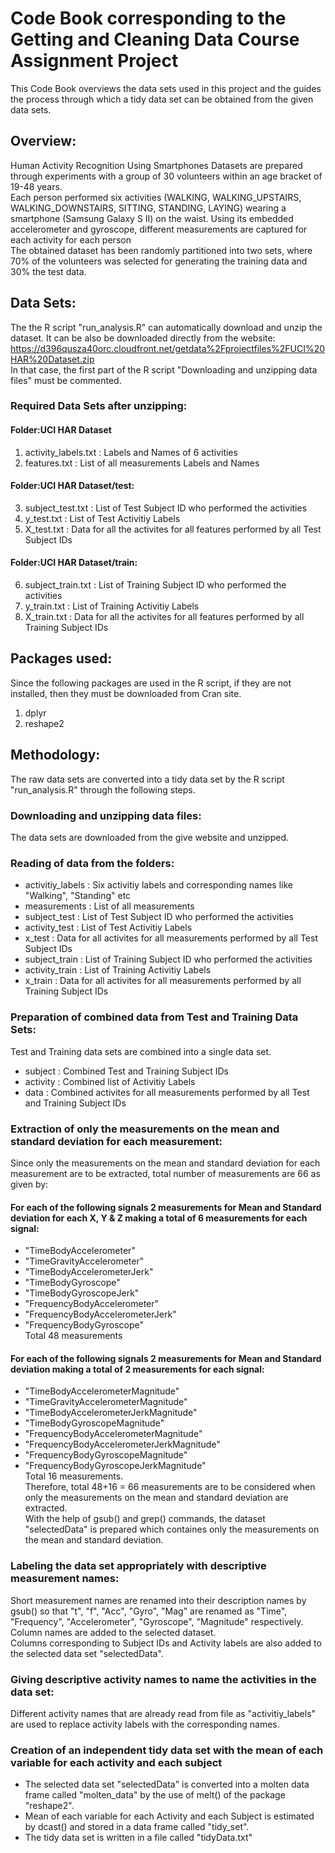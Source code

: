 # Code Book corresponding to the Getting and Cleaning Data Course Assignment Project
This Code Book overviews the data sets used in this project and the guides the process through which a tidy data set can be obtained from the given data sets. 

## Overview:
Human Activity Recognition Using Smartphones Datasets are prepared through experiments with a group of 30 volunteers within an age bracket of 19-48 years.  
Each person performed six activities (WALKING, WALKING_UPSTAIRS, WALKING_DOWNSTAIRS, SITTING, STANDING, LAYING) wearing a smartphone (Samsung Galaxy S II) on the waist. Using its embedded accelerometer and gyroscope, different measurements are captured for each activity for each person  
The obtained dataset has been randomly partitioned into two sets, where 70% of the volunteers was selected for generating the training data and 30% the test data.

## Data Sets:
The the R script "run_analysis.R" can automatically download and unzip the dataset. 
It can be also be downloaded directly from the website:
https://d396qusza40orc.cloudfront.net/getdata%2Fprojectfiles%2FUCI%20HAR%20Dataset.zip  
In that case, the first part of the R script "Downloading and unzipping data files" must be commented.  
### Required Data Sets after unzipping:
#### Folder:UCI HAR Dataset
1. activity_labels.txt   : Labels and Names of 6 activities   
2. features.txt          : List of all measurements Labels and Names  
#### Folder:UCI HAR Dataset/test:  
3. subject_test.txt      : List of Test Subject ID who performed the activities  
4. y_test.txt            : List of Test Activitiy Labels  
5. X_test.txt            : Data for all the activites for all features 
                           performed by all Test Subject IDs  
#### Folder:UCI HAR Dataset/train:  
6. subject_train.txt     : List of Training Subject ID who performed the activities  
7. y_train.txt           : List of Training Activitiy Labels  
8. X_train.txt           : Data for all the activites for all features 
                           performed by all Training Subject IDs  
## Packages used:
Since the following packages are used in the R script, if they are not installed, then they must be downloaded from Cran site. 
1. dplyr   
2. reshape2 

## Methodology:
The raw data sets are converted into a tidy data set by the R script "run_analysis.R" through the following steps.  
### Downloading and unzipping data files:
The data sets are downloaded from the give website and unzipped.  

### Reading of data from the folders:  
- activitiy_labels  : Six activitiy labels and corresponding names like "Walking", "Standing" etc  
- measurements      : List of all measurements  
- subject_test      : List of Test Subject ID who performed the activities  
- activity_test     : List of Test Activitiy Labels  
- x_test            : Data for all activites for all measurements performed by all Test Subject IDs  
- subject_train     : List of Training Subject ID who performed the activities  
- activity_train    : List of Training Activitiy Labels  
- x_train           : Data for all activites for all measurements performed by all Training Subject IDs 

### Preparation of combined data from Test and Training Data Sets:  
Test and Training data sets are combined into a single data set.  
- subject           : Combined Test and Training Subject IDs  
- activity          : Combined list of Activitiy Labels  
- data              : Combined activites for all measurements performed by all Test and Training Subject IDs  
### Extraction of only the measurements on the mean and standard deviation for each measurement:  
Since only the measurements on the mean and standard deviation for each measurement are to be extracted, total number of measurements are 66 as given by:    
#### For each of the following signals 2 measurements for Mean and Standard deviation for each X, Y & Z making a total of 6 measurements for each signal:
- "TimeBodyAccelerometer"        
- "TimeGravityAccelerometer"  
- "TimeBodyAccelerometerJerk"  
- "TimeBodyGyroscope"  
- "TimeBodyGyroscopeJerk"  
- "FrequencyBodyAccelerometer"  
- "FrequencyBodyAccelerometerJerk"  
- "FrequencyBodyGyroscope"   
Total 48 measurements
#### For each of the following signals 2 measurements for Mean and Standard deviation making a total of 2 measurements for each signal:  
- "TimeBodyAccelerometerMagnitude"  
- "TimeGravityAccelerometerMagnitude"  
- "TimeBodyAccelerometerJerkMagnitude"  
- "TimeBodyGyroscopeMagnitude"  
- "FrequencyBodyAccelerometerMagnitude"  
- "FrequencyBodyAccelerometerJerkMagnitude"  
- "FrequencyBodyGyroscopeMagnitude"  
- "FrequencyBodyGyroscopeJerkMagnitude"  
Total 16 measurements.  
Therefore, total 48+16 = 66 measurements are to be considered when only the measurements on the mean and standard deviation are extracted.  
With the help of gsub() and grep() commands, the dataset "selectedData" is prepared which containes only the measurements on the mean and standard deviation.  

### Labeling the data set appropriately with descriptive measurement names:  
Short measurement names are renamed into their description names by gsub() so that "t", "f", "Acc", "Gyro", "Mag" are renamed as "Time", "Frequency", "Accelerometer", "Gyroscope", "Magnitude" respectively.  
Column names are added to the selected dataset.  
Columns corresponding to Subject IDs and Activity labels are also added to the selected data set "selectedData".  

### Giving descriptive activity names to name the activities in the data set:
Different activity names that are already read from file as "activitiy_labels" are used to replace activity labels with the corresponding names.  

### Creation of an independent tidy data set with the mean of each variable for each activity and each subject  
- The selected data set "selectedData" is converted into a molten data frame called "molten_data" by the use of melt() of the package "reshape2".  
- Mean of each variable for each Activity and each Subject is estimated by dcast() and stored in a data frame called "tidy_set".  
- The tidy data set is written in a file called "tidyData.txt"
